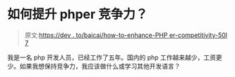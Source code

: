 # 如何提升 phper 竞争力？

> 原文:[https://dev . to/baicai/how-to-enhance-PHP er-competitivity-50l 7](https://dev.to/baicai/how-to-enhance-phper-competitiveness-50l7)

我是一名 php 开发人员，已经工作了五年。国内的 php 工作越来越少，工资更少。如果我想保持竞争力，我应该做什么或学习其他开发语言？